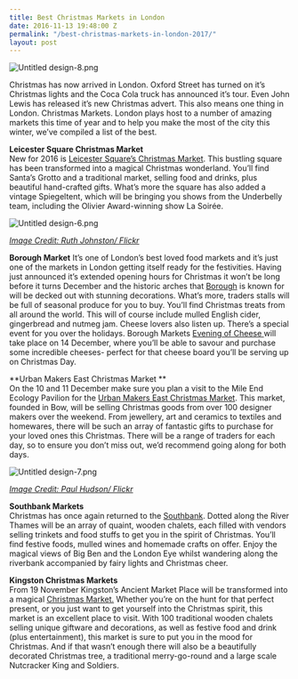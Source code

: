 ```yaml
---
title: Best Christmas Markets in London
date: 2016-11-13 19:48:00 Z
permalink: "/best-christmas-markets-in-london-2017/"
layout: post
---
```


![Untitled design-8.png](/uploads/Untitled%20design-8.png)

Christmas has now arrived in London. Oxford Street has turned on it’s Christmas lights and the Coca Cola truck has announced it’s tour. Even John Lewis has released it’s new Christmas advert. This also means one thing in London. Christmas Markets. London plays host to a number of amazing markets this time of year and to help you make the most of the city this winter, we’ve compiled a list of the best.

**Leicester Square Christmas Market**\
New for 2016 is [Leicester Square’s Christmas Market](http://www.christmasinleicestersquare.com/about). This bustling square has been transformed into a magical Christmas wonderland. You’ll find Santa’s Grotto and a traditional market, selling food and drinks, plus beautiful hand-crafted gifts. What’s more the square has also added a vintage Spiegeltent, which will be bringing you shows from the Underbelly team, including the Olivier Award-winning show La Soirée.

![Untitled design-6.png](/uploads/Untitled%20design-6.png)

*[Image Credit: Ruth Johnston/ Flickr](https://www.flickr.com/photos/rejohnston/16114900895/in/photolist-qy25AT-qgstv5-qgsvQA-qxRhb2-qgBny6-qxXfkh-qgtrRJ-qvKenL-qgBjF2-qxRett-pBghLp-qxRySt-qxXyvf-b2HWKX-b2JdCz-pB2uAL-qgzH2R-qxRx1x-qgsu7L-qy2kqH-pB2Mjq-qgt7c3-qgBkkP-qvJUv7-qgzsmZ-qgt6W3-qgsssJ-91e3iT-qy25TM-pBfWu2-qgzuhx-91e3wn-pBgcMg-b2Jt2X-b2HZZZ-b2Hzyx-b2HQr8-b2HEda-b2HBMV-91e35n-b2J7PM-91e3p8-91hapG-91e3o6-6ouBxY-aXUKKM-7bSFda-dJruBP-93BHap-93BHcB)*

**Borough Market**
It’s one of London’s best loved food markets and it’s just one of the markets in London getting itself ready for the festivities. Having just announced it’s extended opening hours for Christmas it won’t be long before it turns December and the historic arches that [Borough](http://boroughmarket.org.uk) is known for will be decked out with stunning decorations. What’s more, traders stalls will be full of seasonal produce for you to buy. You’ll find Christmas treats from all around the world. This will of course include mulled English cider, gingerbread and nutmeg jam. Cheese lovers also listen up. There’s a special event for you over the holidays. Borough Markets [Evening of Cheese ](http://boroughmarket.org.uk/events/evening-of-cheese)will take place on 14 December, where you’ll be able to savour and purchase some incredible cheeses- perfect for that cheese board you’ll be serving up on Christmas Day.

**Urban Makers East Christmas Market **\
On the 10 and 11 December make sure you plan a visit to the Mile End Ecology Pavilion for the [Urban Makers East Christmas Market](https://urbanmakerseast.co.uk). This  market, founded in Bow, will be selling Christmas goods from over 100 designer makers over the weekend. From jewellery, art and ceramics to textiles and homewares, there will be such an array of fantastic gifts to purchase for your loved ones this Christmas. There will be a range of traders for each day, so to ensure you don’t miss out, we’d recommend going along for both days.

![Untitled design-7.png](/uploads/Untitled%20design-7.png)

*[Image Credit: Paul Hudson/ Flickr](https://www.flickr.com/photos/pahudson/10910521735/in/photolist-hC8gZH-dy5PjC-hC8nyQ-hC8aQ8-hC8hQa-hC8jAW-hC8eET-hC8iY3-dy5SGN-dy5P5W-hC8hSA-hC8fVE-dxZmWz-dxZr14-dxZmJ4-qpsEfm-dxZouP-hC89XM-dy5T8q-dy5QEC-vPNAz-qCW5Ec-dBtHv3-7pbDWZ-dy5ToJ-qT4H8U-iwqsfM-im9A2i-im8Y5S-d882QJ-qpsCNJ-5H6xWj-iwq7si-qHqA34-BJi4Ry-iwrcb4-qrJEbD-qCW3qn-qCNsHj-j5aXCb-iwqfS5-qT4Gbd-7jdF1c-dHqkuv-iwqxyc-iwr3zj-5H2eWn-vPMXQ-iwpH83-iwqaZ8)*

**Southbank Markets**\
Christmas has once again returned to the [Southbank](http://www.southbankcentre.co.uk/whatson/winter-market-1002058). Dotted along the River Thames will be an array of quaint, wooden chalets, each filled with vendors selling trinkets and food stuffs to get you in the spirit of Christmas. You’ll find festive foods, mulled wines and homemade crafts on offer. Enjoy the magical views of Big Ben and the London Eye whilst wandering along the riverbank accompanied by fairy lights and Christmas cheer.

**Kingston Christmas Markets**\
From 19 November Kingston’s Ancient Market Place will be transformed into a magical [Christmas Market.](http://www.visitkingston.co.uk/events/kingston-christmas-market) Whether you’re on the hunt for that perfect present, or you just want to get yourself into the Christmas spirit, this market is an excellent place to visit. With 100 traditional wooden chalets selling unique giftware and decorations, as well as festive food and drink (plus entertainment), this market is sure to put you in the mood for Christmas. And if that wasn’t enough there will also be a beautifully decorated Christmas tree, a traditional merry-go-round and a large scale Nutcracker King and Soldiers.